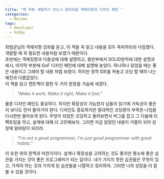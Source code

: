 ```yaml
---
title: "책 리뷰 개발자가 반드시 알아야할 객체지향과 디자인 패턴 "
categories:
  - Review
tags:
  - developer
  - hobby
---
```


최범균님의 객체지향 강좌를 듣고, 이 책을 꼭 읽고 내용을 모두 독파하리라 다짐했다. 개발할 때 꼭 필요한 내용처럼 보였기 때문이다.  
초반에는 객체징향과 다중성에 대해 설명하고, 중반부에서 SOLID원칙에 대한 설명과 에시, 마지막 부분에 GoF 디자인 패턴에 대해 설명해 놓았다.
하나하나 읽었을 때는 좋은 내용이고 그래야 할 내용 처럼 보였다. 하지만 정작 IDE를 켜놓고 코딩 할 때의 나는 예전과 다름없었다.  
이 책을 읽고 켄트백이 말한 두 가지 문장을 가슴에 새겼다.

> *"Make it work, Make it right, Make it fast."*

물론 디자인 패턴도 중요하다. 하지만 확장성이 가능한지 남들이 읽기에 가독성이 좋은지 보다도 먼저 돌아가야 한다.
디자인도 중요하지만 절대적인 코딩량이 부족한 나임을 다시한번 돌아보게 된다. 무엇이 되었든 코딩하고 돌려보면서 버그를 잡고 그 다움에 리팩토링을 하고, 설계에 대해 더 고민해보자. 그러면 지금 읽었던 내용이 거름이 되어 성장에 밑바탕이 되리라.

> *"I'm not a great programmer, I'm just good programmer with great habits."*

이 또한 위의 문맥과 마찬가지다. 설계나 확장성을 고려하는 것도 좋지만 평소에 좋은 습관을 가지는 것이 좋은 프로그래머가 되는 길이다.  내가 가지지 못한 습관들은 무엇이 있고, 가져야 하는 것과 가지게 된 습관들을 나열하고 정리하자. 그러면 나의 성장을 더 잘 볼 수 있을 것이다.
